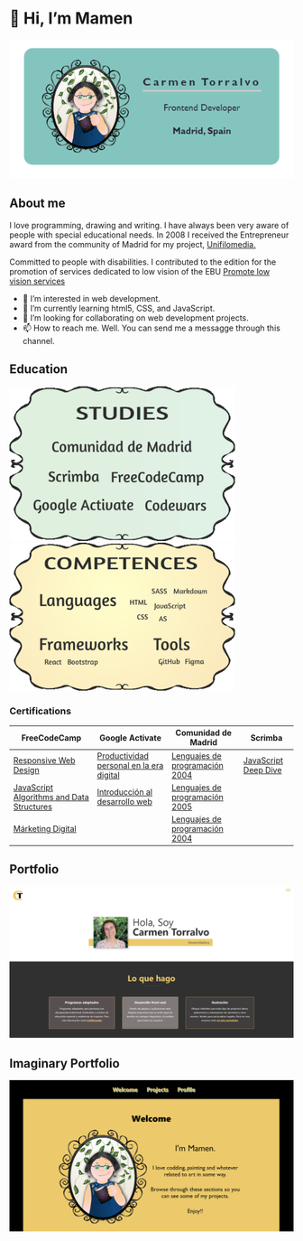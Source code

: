 
# 👋 Hi, I’m Mamen
<p align="center"><img src="BUSINESS-CARD.PNG"></p>

## About me 
<p>I love programming, drawing and writing. I have always been very aware of people with special educational needs. In 2008 I received the Entrepreneur award from the community of Madrid for my project, <a href="https://www.unifilomedia.net" target="_blank">Unifilomedia.</a></p>
<p>Committed to people with disabilities. I contributed to the edition for the promotion of services dedicated to low vision of the EBU <a href="https://www.youtube.com/watch?v=NgXyK9dwrkc!" target="_blank">Promote low vision services</a></p>

<ul>
  <li> 👀 I’m interested in web development.</li>
  <li> 🌱 I’m currently learning html5, CSS, and JavaScript.</li>
  <li> 💞️ I’m looking for collaborating on web development projects.</li>
  <li> 📫 How to reach me. Well. You can send me a messagge through this channel.</li>
 </ul>

<!---
Amapola-Negra/Amapola-Negra is a ✨ special ✨ repository because its `README.md` (this file) appears on your GitHub profile.
You can click the Preview link to take a look at your changes.
--->
## Education
<p float="left">
<img src="ESTUDIOS.png" width="400px">
<span>&nbsp;&nbsp;&nbsp;&nbsp;&nbsp;&nbsp;&nbsp;&nbsp;&nbsp;</span>
<img src="COMPETENCIAS.png" width="400px"> 
</p>


### Certifications
| FreeCodeCamp | Google Activate |Comunidad de Madrid |Scrimba
| ------------- | ------------- |------------- |------------- |
| <a href="https://www.freecodecamp.org/certification/fcc6967a336-8a89-485b-b015-6105aa2dbfb7/responsive-web-design">Responsive Web Design</a>  | <a href="Certifications/Curso de Productividad Personal en la Era Digital - certificado.pdf">Productividad personal en la era digital</a> |<a href="Certifications/LENGUAJE-PROGRAMACIÓN-2004.pdf">Lenguajes de programación 2004</a>|<a href="https://scrimba.com/certificate/u4P49NAY/gjavascript">JavaScript Deep Dive </a>|
| <a href="https://www.freecodecamp.org/certification/fcc6967a336-8a89-485b-b015-6105aa2dbfb7/javascript-algorithms-and-data-structures">JavaScript Algorithms and Data Structures</a> | <a href="Certifications/Curso de Introducción al Desarrollo Web_ HTML y CSS (1_2).pdf">Introducción al desarrollo web</a>|<a href="Certifications/LENGUAJES-PROGRAMACIÓN-2005.pdf">Lenguajes de programación 2005</a>|
  | <a href="Certifications/DIPLOMA MÁRKETING DIGITAL.pdf">Márketing Digital</a>||<a href="Certifications/LENGUAJE-PROGRAMACIÓN-2004.pdf">Lenguajes de programación 2004</a>|


## Portfolio
<p align="center"><a href="https://amapola-negra.github.io/MamenPortafolio-repo/#home"><img src="MAMEN-PORTFOLIO.PNG"></a></p>


## Imaginary Portfolio
<p align="center"><a href="https://amapola-negra.github.io/Portfolio/#profile"><img src="PARA-PORTFOLIO.PNG"></a></p>



